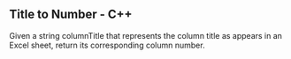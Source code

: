 ## Title to Number - C++
Given a string columnTitle that represents the column title as appears in an Excel sheet, return its corresponding column number.